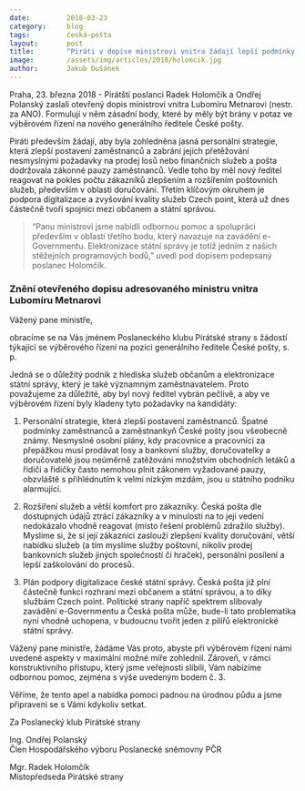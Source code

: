 ```yaml
---
date:         2018-03-23
category:     blog
tags:         česká-pošta
layout:       post
title:        "Piráti v dopise ministrovi vnitra žádají lepší podmínky pro zaměstnance pošty"
image:        /assets/img/articles/2018/holomcik.jpg
author:       Jakub Dušánek
---
```



Praha, 23. března 2018 - Pirátští poslanci Radek Holomčík a Ondřej Polanský zaslali otevřený dopis ministrovi vnitra Lubomíru Metnarovi (nestr. za ANO). Formulují v něm zásadní body, které by měly být brány v potaz ve výběrovém řízení na nového generálního ředitele České pošty. 

Piráti především žádají, aby byla zohledněna jasná personální strategie, která zlepší postavení zaměstnanců a zabrání jejich přetěžování nesmyslnými požadavky na prodej losů nebo finančních služeb a pošta dodržovala zákonné pauzy zaměstnanců. Vedle toho by měl nový ředitel reagovat na pokles počtu zákazníků zlepšením a rozšířením poštovních služeb, především v oblasti doručování. Třetím klíčovým okruhem je podpora digitalizace a zvyšování kvality služeb Czech point, která už dnes částečně tvoří spojnici mezi občanem a státní správou. 

> “Panu ministrovi jsme nabídli odbornou pomoc a spolupráci především v oblasti třetího bodu, který navazuje na zavádění e-Governmentu. Elektronizace státní správy je totiž jedním z našich stěžejních programových bodů,” uvedl pod dopisem podepsaný poslanec Holomčík.




### Znění otevřeného dopisu adresovaného ministru vnitra Lubomíru Metnarovi

Vážený pane ministře,

obracíme se na Vás jménem Poslaneckého klubu Pirátské strany s žádostí týkající se výběrového řízení na pozici generálního ředitele České pošty, s. p. 

Jedná se o důležitý podnik z hlediska služeb občanům a elektronizace státní správy, který je také významným zaměstnavatelem. Proto považujeme za důležité, aby byl nový ředitel vybrán pečlivě, a aby ve výběrovém řízení byly kladeny tyto požadavky na kandidáty:

1.	Personální strategie, která zlepší postavení zaměstnanců. Špatné podmínky zaměstnanců a zaměstnankyň České pošty jsou všeobecně známy. Nesmyslné osobní plány, kdy pracovnice a pracovníci za přepážkou musí prodávat losy a bankovní služby, doručovatelky a doručovatelé jsou neúměrně zatěžováni množstvím obchodních letáků a řidiči a řidičky často nemohou plnit zákonem vyžadované pauzy, obzvláště s přihlédnutím k velmi nízkým mzdám, jsou u státního podniku alarmující.

2.	Rozšíření služeb a větší komfort pro zákazníky. Česká pošta dle dostupných údajů ztrácí zákazníky a v minulosti na to její vedení nedokázalo vhodně reagovat (místo řešení problémů zdražilo služby). Myslíme si, že si její zákazníci zaslouží zlepšení kvality doručování, větší nabídku služeb (a tím myslíme služby poštovní, nikoliv prodej bankovních služeb jiných společností či hraček), personální posílení a lepší zaškolování do procesů.

3.	Plán podpory digitalizace české státní správy. Česká pošta již plní částečně funkci rozhraní mezi občanem a státní správou, a to díky službám Czech point. Politické strany napříč spektrem slibovaly zavádění e-Governmentu a Česká pošta může, bude-li tato problematika nyní vhodně uchopena, v budoucnu tvořit jeden z pilířů elektronické státní správy.

Vážený pane ministře, žádáme Vás proto, abyste při výběrovém řízení námi uvedené aspekty v maximální možné míře zohlednil. Zároveň, v rámci konstruktivního přístupu, který jsme veřejnosti slíbili, Vám nabízíme odbornou pomoc, zejména s výše uvedeným bodem č. 3.

Věříme, že tento apel a nabídka pomoci padnou na úrodnou půdu a jsme připraveni se s Vámi kdykoliv setkat.

Za Poslanecký klub Pirátské strany

Ing. Ondřej Polanský<br/>
Člen Hospodářského výboru Poslanecké sněmovny PČR

Mgr. Radek Holomčík<br/>
Místopředseda Pirátské strany

